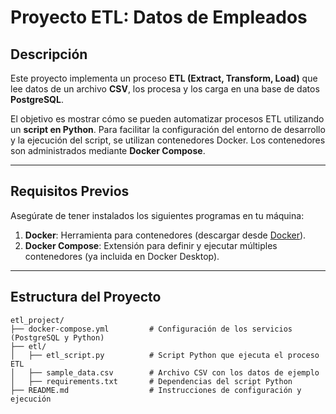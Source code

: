 # Proyecto ETL: Datos de Empleados

## **Descripción**

Este proyecto implementa un proceso **ETL (Extract, Transform, Load)** que lee datos de un archivo **CSV**, los procesa y los carga en una base de datos **PostgreSQL**. 

El objetivo es mostrar cómo se pueden automatizar procesos ETL utilizando un **script en Python**. Para facilitar la configuración del entorno de desarrollo y la ejecución del script, se utilizan contenedores Docker. Los contenedores son administrados mediante **Docker Compose**.

---

## **Requisitos Previos**

Asegúrate de tener instalados los siguientes programas en tu máquina:
1. **Docker**: Herramienta para contenedores (descargar desde [Docker](https://www.docker.com/)).
2. **Docker Compose**: Extensión para definir y ejecutar múltiples contenedores (ya incluida en Docker Desktop).

---

## **Estructura del Proyecto**

```plaintext
etl_project/
├── docker-compose.yml         # Configuración de los servicios (PostgreSQL y Python)
├── etl/
│   ├── etl_script.py          # Script Python que ejecuta el proceso ETL
│   ├── sample_data.csv        # Archivo CSV con los datos de ejemplo
│   ├── requirements.txt       # Dependencias del script Python
├── README.md                  # Instrucciones de configuración y ejecución
